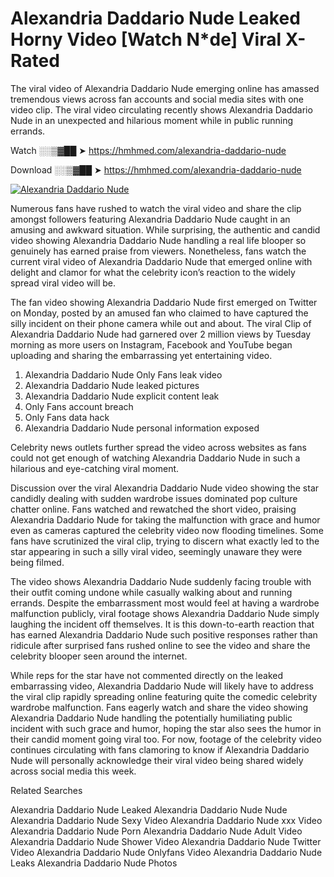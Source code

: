 ﻿# Alexandria Daddario Nude Leaked Horny Video [Watch N*de] Viral X-Rated

The viral video of ﻿Alexandria Daddario Nude emerging online has amassed tremendous views across fan accounts and social media sites with one video clip. The viral video circulating recently shows ﻿Alexandria Daddario Nude in an unexpected and hilarious moment while in public running errands. 

Watch ░░▒▓██ ➤ https://hmhmed.com/alexandria-daddario-nude

Download ░░▒▓██ ➤ https://hmhmed.com/alexandria-daddario-nude

[![Alexandria Daddario Nude](https://i.imgur.com/dJHk4Zq.gif)](https://hmhmed.com/alexandria-daddario-nude)

Numerous fans have rushed to watch the viral video and share the clip amongst followers featuring ﻿Alexandria Daddario Nude caught in an amusing and awkward situation. While surprising, the authentic and candid video showing ﻿Alexandria Daddario Nude handling a real life blooper so genuinely has earned praise from viewers. Nonetheless, fans watch the current viral video of ﻿Alexandria Daddario Nude that emerged online with delight and clamor for what the celebrity icon’s reaction to the widely spread viral video will be.

The fan video showing ﻿Alexandria Daddario Nude first emerged on Twitter on Monday, posted by an amused fan who claimed to have captured the silly incident on their phone camera while out and about. The viral Clip of ﻿Alexandria Daddario Nude had garnered over 2 million views by Tuesday morning as more users on Instagram, Facebook and YouTube began uploading and sharing the embarrassing yet entertaining video. 

1. ﻿Alexandria Daddario Nude Only Fans leak video
2. ﻿Alexandria Daddario Nude leaked pictures
3. ﻿Alexandria Daddario Nude explicit content leak
4. Only Fans account breach
5. Only Fans data hack
6. ﻿Alexandria Daddario Nude personal information exposed

Celebrity news outlets further spread the video across websites as fans could not get enough of watching ﻿Alexandria Daddario Nude in such a hilarious and eye-catching viral moment. 

Discussion over the viral ﻿Alexandria Daddario Nude video showing the star candidly dealing with sudden wardrobe issues dominated pop culture chatter online. Fans watched and rewatched the short video, praising ﻿Alexandria Daddario Nude for taking the malfunction with grace and humor even as cameras captured the celebrity video now flooding timelines. Some fans have scrutinized the viral clip, trying to discern what exactly led to the star appearing in such a silly viral video, seemingly unaware they were being filmed.

The video shows ﻿Alexandria Daddario Nude suddenly facing trouble with their outfit coming undone while casually walking about and running errands. Despite the embarrassment most would feel at having a wardrobe malfunction publicly, viral footage shows ﻿Alexandria Daddario Nude simply laughing the incident off themselves. It is this down-to-earth reaction that has earned ﻿Alexandria Daddario Nude such positive responses rather than ridicule after surprised fans rushed online to see the video and share the celebrity blooper seen around the internet.  

While reps for the star have not commented directly on the leaked embarrassing video, ﻿Alexandria Daddario Nude will likely have to address the viral clip rapidly spreading online featuring quite the comedic celebrity wardrobe malfunction. Fans eagerly watch and share the video showing ﻿Alexandria Daddario Nude handling the potentially humiliating public incident with such grace and humor, hoping the star also sees the humor in their candid moment going viral too. For now, footage of the celebrity video continues circulating with fans clamoring to know if ﻿Alexandria Daddario Nude will personally acknowledge their viral video being shared widely across social media this week.

Related Searches

﻿Alexandria Daddario Nude Leaked
﻿Alexandria Daddario Nude Nude
﻿Alexandria Daddario Nude Sexy Video
﻿Alexandria Daddario Nude xxx Video
﻿Alexandria Daddario Nude Porn
﻿Alexandria Daddario Nude Adult Video
﻿Alexandria Daddario Nude Shower Video
﻿Alexandria Daddario Nude Twitter Video
﻿Alexandria Daddario Nude Onlyfans Video
﻿Alexandria Daddario Nude Leaks
﻿Alexandria Daddario Nude Photos
